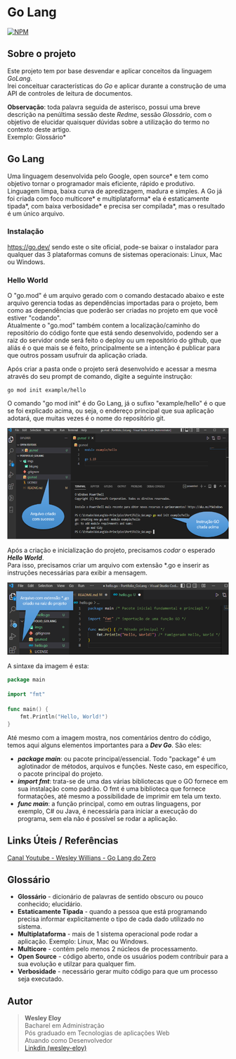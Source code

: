 # Go Lang

[![NPM](https://img.shields.io/npm/l/react)](https://github.com/wesloy/Portifolio_S.O.L.I.D/blob/main/license)

## Sobre o projeto

Este projeto tem por base desvendar e aplicar conceitos da linguagem _GoLang_.  
Irei conceituar características do _Go_ e aplicar durante a construção de uma API de controles de leitura de documentos.

**Observação**: toda palavra seguida de asterisco, possui uma breve descrição na penúltima sessão deste _Redme_, sessão _Glossário_, com o objetivo de elucidar quaisquer dúvidas sobre a utilização do termo no contexto deste artigo.  
Exemplo: Glossário\*

## Go Lang

Uma linguagem desenvolvida pelo Google, open source* e tem como objetivo tornar o programador mais eficiente, rápido e produtivo.  
Linguagem limpa, baixa curva de apredizagem, madura e simples. A Go já foi criada com foco multicore* e multiplataforma* ela é estaticamente tipada*, com baixa verbosidade* e precisa ser compilada*, mas o resultado é um único arquivo.

### Instalação

https://go.dev/ sendo este o site oficial, pode-se baixar o instalador para qualquer das 3 plataformas comuns de sistemas operacionais: Linux, Mac ou Windows.

### Hello World

O "go.mod" é um arquivo gerado com o comando destacado abaixo e este arquivo gerencia todas as dependências importadas para o projeto, bem como as dependências que poderão ser criadas no projeto em que você estiver "codando".  
Atualmente o "go.mod" também contem a localização/caminho do repositório do código fonte que está sendo desenvolvido, podendo ser a raiz do servidor onde será feito o deploy ou um repositório do github, que aliás é o que mais se é feito, principalmente se a intenção é publicar para que outros possam usufruir da aplicação criada.

Após criar a pasta onde o projeto será desenvolvido e acessar a mesma através do seu prompt de comando, digite a seguinte instrução:

```DOS
go mod init example/hello
```

O comando "go mod init" é do Go Lang, já o sufixo "example/hello" é o que se foi explicado acima, ou seja, o endereço principal que sua aplicação adotará, que muitas vezes é o nome do repositório git.  

![go mod init](imgs/go_mod_init.png)

Após a criação e inicialização do projeto, precisamos *codar* o esperado ___Hello World___.  
Para isso, precisamos criar um arquivo com extensão *.go e inserir as instruções necessárias para exibir a mensagem.  

![sintaxe hello world](imgs/hello_world_sintaxe.png)  

A sintaxe da imagem é esta:  

```go
package main 

import "fmt" 

func main() { 
	fmt.Println("Hello, World!") 
}
```

Até mesmo com a imagem mostra, nos comentários dentro do código, temos aqui alguns elementos importantes para a ***Dev Go***. São eles:  

- ***package main***: ou pacote principal/essencial. Todo "package" é um aglotinador de métodos, arquivos e funções. Neste caso, em específico, o pacote principal do projeto.  
- ***import fmt***: trata-se de uma das várias bibliotecas que o GO fornece em sua instalação como padrão. O fmt é uma biblioteca que fornece formatações, até mesmo a possibilidade de imprimir em tela um texto.  
- ***func main***: a função principal, como em outras linguagens, por exemplo, C# ou Java, é necessária para iniciar a execução do programa, sem ela não é possível se rodar a aplicação.  
  


## Links Úteis / Referências

[Canal Youtube - Wesley Willians - Go Lang do Zero](https://www.youtube.com/watch?v=_MkQLDMak-4&list=PL5aY_NrL1rjucQqO21QH8KclsLDYu1BIg)

## Glossário

- **Glossário** - dicionário de palavras de sentido obscuro ou pouco conhecido; elucidário.
- **Estaticamente Tipada** - quando a pessoa que está programando precisa informar explicitamente o tipo de cada dado utilizado no sistema.
- **Multiplataforma** - mais de 1 sistema operacional pode rodar a aplicação. Exemplo: Linux, Mac ou Windows.
- **Multicore** - contém pelo menos 2 núcleos de processamento.
- **Open Source** - código aberto, onde os usuários podem contribuir para a sua evolução e utilzar para qualquer fim.
- **Verbosidade** - necessário gerar muito código para que um processo seja executado.

## Autor

> **Wesley Eloy**  
> Bacharel em Administração  
> Pós graduado em Tecnologias de aplicações Web  
> Atuando como Desenvolvedor  
> [Linkdin (wesley-eloy)](https://www.linkedin.com/in/wesley-eloy/)




